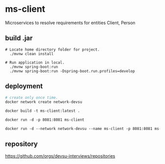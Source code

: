 # ms-client

Microservices to resolve requirements for entities Client, Person

## build .jar

```shell
# Locate home directory folder for project.
  ./mvnw clean install

# Run application in local.  
  ./mvnw spring-boot:run
  ./mvnw spring-boot:run -Dspring-boot.run.profiles=develop
```

## deployment

```dockerfile
# create only once time.
docker network create network-devsu

docker build -t ms-client:latest .

docker run -d -p 8081:8081 ms-client

docker run -d --network network-devsu --name ms-client -p 8081:8081 ms-client

```

## repository
https://github.com/orgs/devsu-interviews/repositories